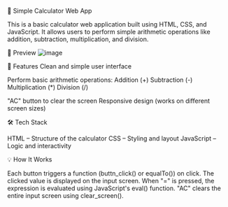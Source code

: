 🔢 Simple Calculator Web App

This is a basic calculator web application built using HTML, CSS, and JavaScript. 
It allows users to perform simple arithmetic operations like addition, subtraction, multiplication, and division.

📸 Preview
![image](https://github.com/user-attachments/assets/d9711fe8-8ea0-4dad-8a3c-1a275f33a6c2)



🚀 Features
Clean and simple user interface

Perform basic arithmetic operations:
Addition (+)
Subtraction (-)
Multiplication (*)
Division (/)

"AC" button to clear the screen
Responsive design (works on different screen sizes)


🛠️ Tech Stack

HTML – Structure of the calculator
CSS – Styling and layout
JavaScript – Logic and interactivity


💡 How It Works

Each button triggers a function (buttn_click() or equalTo()) on click.
The clicked value is displayed on the input screen.
When "=" is pressed, the expression is evaluated using JavaScript's eval() function.
"AC" clears the entire input screen using clear_screen().

